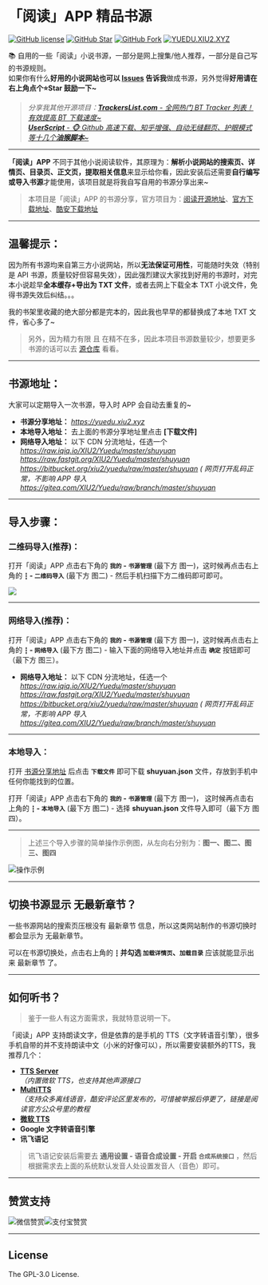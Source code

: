 # 「阅读」APP 精品书源

[![GitHub license](https://img.shields.io/badge/license-GPL--3.0-orange?style=flat-square&color=0f6adb&logo=github)](https://github.com/XIU2/yuedu/)
[![GitHub Star](https://img.shields.io/github/stars/XIU2/yuedu.svg?style=flat-square&label=Star&color=0f6adb&logo=github)](https://github.com/XIU2/yuedu/)
[![GitHub Fork](https://img.shields.io/github/forks/XIU2/yuedu.svg?style=flat-square&label=Fork&color=0f6adb&logo=github)](https://github.com/XIU2/yuedu/)
[![YUEDU.XIU2.XYZ](https://img.shields.io/static/v1?label=%20&message=YUEDU.XIU2.XYZ&style=flat-square&labelColor=1172EB&color=0f6adb&logo=data:image/png;base64,iVBORw0KGgoAAAANSUhEUgAAABAAAAAQCAYAAAAf8/9hAAAA1ElEQVR42mMULHr9n4ECwEhVA971ijDUb/7CMPnAD4Y4M3aGCeG8ODUKFb/BNCDYgI1hdiwfXBIbQFcDNwBkO0wQXRGyHDofqwHOaiwMq9MFGDwnvWfw0WNnyHbgYnCf+J7h9KO/xBkAYuPzN1EGoIcDLnnaGUCRF5D5INqk/R3DvTf/iI8FmAtgBtRt+sJw8ckfho1ZAnAxnAYgawYBH21WhkVJ/HAxgglJlJuR4cnHfwzsLIwo/o8yYWOYEsnH8PHbP4bStV8Y1lz4hZmUyQEUGwAAWJ624X5VLdcAAAAASUVORK5CYII=)](https://yuedu.xiu2.xyz)

📚 自用的一些「阅读」小说书源，一部分是网上搜集/他人推荐，一部分是自己写的书源规则。  
如果你有什么**好用的小说网站也可以 [Issues](https://github.com/XIU2/Yuedu/issues/new/choose) 告诉我**做成书源，另外觉得**好用请在右上角点个⭐Star 鼓励一下~**   

> _分享我其他开源项目：[**TrackersList.com** - 全网热门 BT Tracker 列表！有效提高 BT 下载速度~](https://github.com/XIU2/TrackersListCollection) <img src="https://img.shields.io/github/stars/XIU2/TrackersListCollection.svg?style=flat-square&label=Star&color=4285dd&logo=github" height="16px" />_  
> _[**UserScript** - 🐵 Github 高速下载、知乎增强、自动无缝翻页、护眼模式 等十几个**油猴脚本**~](https://github.com/XIU2/UserScript) <img src="https://img.shields.io/github/stars/XIU2/UserScript.svg?style=flat-square&label=Star&color=4285dd&logo=github" height="16px" />_

****

**「阅读」APP** 不同于其他小说阅读软件，其原理为：**解析小说网站的搜索页、详情页、目录页、正文页，提取相关信息**来显示给你看，因此安装后还需要**自行编写或导入书源**才能使用，该项目就是将我自写自用的书源分享出来~  

> 本项目是「阅读」APP 的书源分享，官方项目为：[阅读开源地址](https://github.com/gedoor/legado)、[官方下载地址](https://github.com/gedoor/legado/releases)、[酷安下载地址](https://www.coolapk.com/apk/256030)

****

## 温馨提示：

因为所有书源均来自第三方小说网站，所以**无法保证可用性**，可能随时失效（特别是 API 书源，质量较好但容易失效），因此强烈建议大家找到好用的书源时，对完本小说趁早**全本缓存+导出为 TXT 文件**，或者去网上下载全本 TXT 小说文件，免得书源失效后纠结。。。  

我的书架里收藏的绝大部分都是完本的，因此我也早早的都替换成了本地 TXT 文件，省心多了~

> 另外，因为精力有限 且 在精不在多，因此本项目书源数量较少，想要更多书源的话可以去 [源仓库](https://www.yckceo.com/yuedu/shuyuan) 看看。

****

## 书源地址：
大家可以定期导入一次书源，导入时 APP 会自动去重复的~
- **书源分享地址：** _https://yuedu.xiu2.xyz_  
- **本地导入地址：** 去上面的书源分享地址里点击 **\[下载文件\]**  
- **网络导入地址：** 以下 CDN 分流地址，任选一个  
_https://raw.iqiq.io/XIU2/Yuedu/master/shuyuan_  
_https://raw.fastgit.org/XIU2/Yuedu/master/shuyuan_  
_https://bitbucket.org/xiu2/yuedu/raw/master/shuyuan ( 网页打开乱码正常，不影响 APP 导入_  
_https://gitea.com/XIU2/Yuedu/raw/branch/master/shuyuan_  

****

## 导入步骤：

### 二维码导入(推荐)：
打开「阅读」APP 点击右下角的 **`我的` - `书源管理`** (最下方 图一)，这时候再点击右上角的 **` ┇ ` - `二维码导入`** (最下方 图二) - 然后手机扫描下方二维码即可即可。  

![](https://cdn.staticaly.com/gh/XIU2/Yuedu/master/dist/img/img-03.png)

****

### 网络导入(推荐)：
打开「阅读」APP 点击右下角的 **`我的` - `书源管理`** (最下方 图一)，这时候再点击右上角的 **` ┇ ` - `网络导入`** (最下方 图二) - 输入下面的网络导入地址并点击 **`确定`** 按钮即可（最下方 图三）。  
- **网络导入地址：** 以下 CDN 分流地址，任选一个  
_https://raw.iqiq.io/XIU2/Yuedu/master/shuyuan_  
_https://raw.fastgit.org/XIU2/Yuedu/master/shuyuan_  
_https://bitbucket.org/xiu2/yuedu/raw/master/shuyuan ( 网页打开乱码正常，不影响 APP 导入_  
_https://gitea.com/XIU2/Yuedu/raw/branch/master/shuyuan_  

****

### 本地导入：
打开 [书源分享地址](https://yuedu.xiu2.xyz) 后点击 **`下载文件`** 即可下载 **shuyuan.json** 文件，存放到手机中任何你能找到的位置。  

打开「阅读」APP 点击右下角的 **`我的` - `书源管理`** (最下方 图一)， 这时候再点击右上角的 **` ┇ ` - `本地导入`** (最下方 图二) - 选择 **shuyuan.json** 文件导入即可（最下方 图四）。  

****

> 上述三个导入步骤的简单操作示例图，从左向右分别为：**图一、图二、图三、图四**

![操作示例](https://cdn.staticaly.com/gh/XIU2/Yuedu/master/dist/img/img-04.png)

****

## 切换书源显示 无最新章节？

一些书源网站的搜索页压根没有 最新章节 信息，所以这类网站制作的书源切换时都会显示为 无最新章节。

可以在书源切换处，点击右上角的 **` ┇ ` 并勾选 `加载详情页`、`加载目录`** 应该就能显示出来 最新章节 了。

****

## 如何听书？

> 鉴于一些人有这方面需求，我就特意说明一下。  

「阅读」APP 支持朗读文字，但是依靠的是手机的 TTS（文字转语音引擎），很多手机自带的并不支持朗读中文（小米的好像可以），所以需要安装额外的TTS，我推荐几个：
- **[TTS Server](https://github.com/jing332/tts-server-android)**  
_（内置微软 TTS，也支持其他声源接口_  
- **[MultiTTS](https://mp.weixin.qq.com/s/VjYPwZT7tIMV3nJkdRN6gg)**  
_（支持众多离线语音，酷安评论区里发布的，可惜被举报后停更了，链接是阅读官方公众号里的教程_  
- **[微软 TTS](https://github.com/ag2s20150909/TTS)**  
- **Google 文字转语音引擎**  
- **讯飞语记**  

> 讯飞语记安装后需要去 **通用设置 - 语音合成设置 - 开启 `合成系统接口`** ，然后根据需求去上面的系统默认发音人处设置发音人（音色）即可。  

****

## 赞赏支持

![微信赞赏](https://cdn.staticaly.com/gh/XIU2/XIU2/master/img/zs-01.png)![支付宝赞赏](https://cdn.staticaly.com/gh/XIU2/XIU2/master/img/zs-02.png)

****

## License

The GPL-3.0 License.